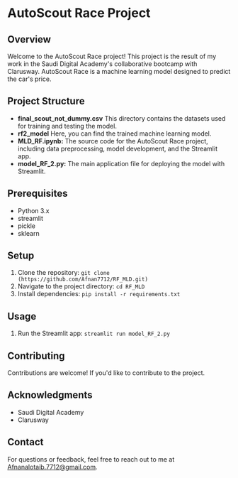 # AutoScout Race Project

## Overview

Welcome to the AutoScout Race project! This project is the result of my work in the Saudi Digital Academy's collaborative bootcamp with Clarusway. 
AutoScout Race is a machine learning model designed to predict the car's price.

## Project Structure

- **final_scout_not_dummy.csv** This directory contains the datasets used for training and testing the model.
- **rf2_model** Here, you can find the trained machine learning model.
- **MLD_RF.ipynb:** The source code for the AutoScout Race project, including data preprocessing, model development, and the Streamlit app.
- **model_RF_2.py:** The main application file for deploying the model with Streamlit.

## Prerequisites

- Python 3.x
- streamlit
- pickle
- sklearn

## Setup

1. Clone the repository: `git clone (https://github.com/Afnan7712/RF_MLD.git)`
2. Navigate to the project directory: `cd RF_MLD`
3. Install dependencies: `pip install -r requirements.txt`

## Usage

1. Run the Streamlit app: `streamlit run model_RF_2.py`

## Contributing

Contributions are welcome! If you'd like to contribute to the project.


## Acknowledgments

- Saudi Digital Academy
- Clarusway

## Contact

For questions or feedback, feel free to reach out to me at Afnanalotaib.7712@gmail.com.

